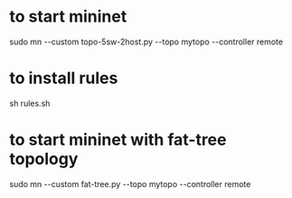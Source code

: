 # to start mininet
sudo mn --custom topo-5sw-2host.py --topo mytopo --controller remote
# to install rules
sh rules.sh
# to start mininet with fat-tree topology
sudo mn --custom fat-tree.py --topo mytopo --controller remote
